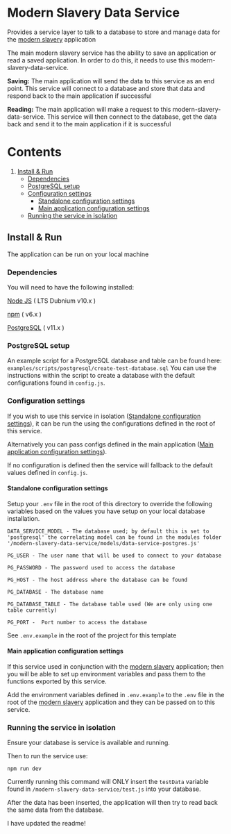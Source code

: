 # Modern Slavery Data Service
Provides a service layer to talk to a database to store and manage data for the
[modern slavery](https://github.com/UKHomeOffice/modern-slavery) application

The main modern slavery service has the ability to save an application or read a saved application. In order to do this, it needs to use this modern-slavery-data-service.

**Saving:** The main application will send the data to this service as an end point.  This service will connect to a database and store that data and respond back to the main application if successful

**Reading:** The main application will make a request to this modern-slavery-data-service.  This service will then connect to the database, get the data back and send it to the main application if it is successful

# Contents

1. [Install & Run](#install-and-run)
    - [Dependencies](#dependencies)
    - [PostgreSQL setup](#postgresql-setup)
    - [Configuration settings](#configuration-settings)
      - [Standalone configuration settings](#standalone-configuration)
      - [Main application configuration settings](#main-application-configuration)
    - [Running the service in isolation](#running-the-service-in-isolation)

## Install & Run <a name="install-and-run"></a>
The application can be run on your local machine

### Dependencies <a name="dependencies"></a>
You will need to have the following installed:

[Node JS](https://nodejs.org/en/download/releases/) ( LTS Dubnium v10.x )

[npm](https://www.npmjs.com/get-npm) ( v6.x )

[PostgreSQL](https://www.postgresql.org/download/) ( v11.x )

### PostgreSQL setup <a name="postgresql-setup"></a>
An example script for a PostgreSQL database and table can be found here: `examples/scripts/postgresql/create-test-database.sql` You can use the instructions within the script to create a database with the default configurations found in `config.js`.

### Configuration settings <a name="configuration-settings"></a>
If you wish to use this service in isolation ([Standalone configuration settings](#standalone-configuration)), it can be run the using the configurations defined in the root of this service.

Alternatively you can pass configs defined in the main application ([Main application configuration settings](#main-application-configuration)).

If no configuration is defined then the service will fallback to the default values defined in `config.js`.

#### Standalone configuration settings <a name="standalone-configuration"></a>
Setup your `.env` file in the root of this directory to override the following variables based on the values you have setup on your local database installation.

```
DATA_SERVICE_MODEL - The database used; by default this is set to 'postgresql' the correlating model can be found in the modules folder '/modern-slavery-data-service/models/data-service-postgres.js'

PG_USER - The user name that will be used to connect to your database 

PG_PASSWORD - The password used to access the database

PG_HOST - The host address where the database can be found

PG_DATABASE - The database name

PG_DATABASE_TABLE - The database table used (We are only using one table currently)

PG_PORT -  Port number to access the database

```

See `.env.example` in the root of the project for this template

#### Main application configuration settings <a name="main-application-configuration"></a>
If this service used in conjunction with the [modern slavery](https://github.com/UKHomeOffice/modern-slavery) application; then you will be able to set up environment variables and pass them to the functions exported by this service.

Add the environment variables defined in `.env.example` to the `.env` file in the root of the [modern slavery](https://github.com/UKHomeOffice/modern-slavery) application and they can be passed on to this service.

### Running the service in isolation <a name="running-the-service-in-isolation"></a>

Ensure your database is service is available and running.

Then to run the service use:

```
npm run dev
```

Currently running this command will ONLY insert the `testData` variable found in `/modern-slavery-data-service/test.js` into your database.

After the data has been inserted, the application will then try to read back the same data from the database.


I have updated the readme!

